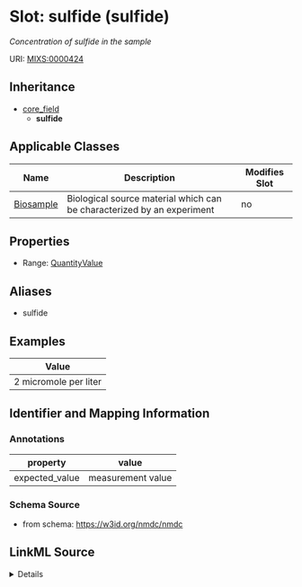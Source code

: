 # Slot: sulfide (sulfide)


_Concentration of sulfide in the sample_



URI: [MIXS:0000424](https://w3id.org/mixs/0000424)




## Inheritance

* [core_field](core_field.md)
    * **sulfide**





## Applicable Classes

| Name | Description | Modifies Slot |
| --- | --- | --- |
[Biosample](Biosample.md) | Biological source material which can be characterized by an experiment |  no  |







## Properties

* Range: [QuantityValue](QuantityValue.md)



## Aliases


* sulfide




## Examples

| Value |
| --- |
| 2 micromole per liter |

## Identifier and Mapping Information





### Annotations

| property | value |
| --- | --- |
| expected_value | measurement value || preferred_unit | micromole per liter, milligram per liter, parts per million || occurrence | 1 |



### Schema Source


* from schema: https://w3id.org/nmdc/nmdc




## LinkML Source

<details>
```yaml
name: sulfide
annotations:
  expected_value:
    tag: expected_value
    value: measurement value
  preferred_unit:
    tag: preferred_unit
    value: micromole per liter, milligram per liter, parts per million
  occurrence:
    tag: occurrence
    value: '1'
description: Concentration of sulfide in the sample
title: sulfide
examples:
- value: 2 micromole per liter
from_schema: https://w3id.org/nmdc/nmdc
aliases:
- sulfide
rank: 1000
is_a: core field
slot_uri: MIXS:0000424
multivalued: false
alias: sulfide
domain_of:
- Biosample
range: QuantityValue

```
</details>